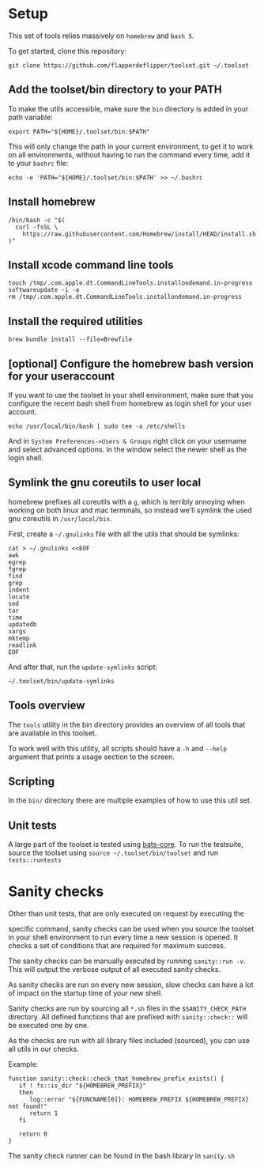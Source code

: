 # Setup

This set of tools relies massively on `homebrew` and `bash 5`.

To get started, clone this repository:

```
git clone https://github.com/flapperdeflipper/toolset.git ~/.toolset
```

## Add the toolset/bin directory to your PATH

To make the utils accessible, make sure the `bin` directory is added in your
path variable:

```
export PATH="${HOME}/.toolset/bin:$PATH"
```

This will only change the path in your current environment, to get it to work on
all environments, without having to run the command every time, add it to your
`bashrc` file:

```
echo -e 'PATH="${HOME}/.toolset/bin:$PATH' >> ~/.bashrc
```

## Install homebrew

```
/bin/bash -c "$(
  curl -fsSL \
    https://raw.githubusercontent.com/Homebrew/install/HEAD/install.sh
)"
```

## Install xcode command line tools

```
touch /tmp/.com.apple.dt.CommandLineTools.installondemand.in-progress
softwareupdate -i -a
rm /tmp/.com.apple.dt.CommandLineTools.installondemand.in-progress
```

## Install the required utilities

```
brew bundle install --file=Brewfile
```

## [optional] Configure the homebrew bash version for your useraccount

If you want to use the toolset in your shell environment, make sure that you
configure the recent bash shell from homebrew as login shell for your user account.

```
echo /usr/local/bin/bash | sudo tee -a /etc/shells
```

And in `System Preferences->Users & Groups` right click on your username and
select advanced options. In the window select the newer shell as the login
shell.

## Symlink the gnu coreutils to user local

homebrew prefixes all coreutils with a `g`, which is terribly annoying when
working on both linux and mac terminals, so instead we'll symlink the used gnu
coreutils in `/usr/local/bin`.

First, create a `~/.gnulinks` file with all the utils that should be symlinks:
```
cat > ~/.gnulinks <<EOF
awk
egrep
fgrep
find
grep
indent
locate
sed
tar
time
updatedb
xargs
mktemp
readlink
EOF
```

And after that, run the `update-symlinks` script:
```
~/.toolset/bin/update-symlinks
```


## Tools overview

The `tools` utility in the bin directory provides an overview of all tools that
are available in this toolset.

To work well with this utility, all scripts should have a `-h` and `--help`
argument that prints a usage section to the screen.


## Scripting

In the `bin/` directory there are multiple examples of how to use this util set.


## Unit tests

A large part of the toolset is tested using
[bats-core](bats-core.readthedocs.io). To run the testsuite, source the toolset
using `source ~/.toolset/bin/toolset` and run `tests::runtests`


# Sanity checks

Other than unit tests, that are only executed on request by executing the

specific command, sanity checks can be used when you source the toolset in your
shell environment to run every time a new session is opened.
It checks a set of conditions that are required for maximum success.

The sanity checks can be manually executed by running `sanity::run -v`.
This will output the verbose output of all executed sanity checks.

As sanity checks are run on every new session, slow checks can have a lot of
impact on the startup time of your new shell.

Sanity checks are run by sourcing all `*.sh` files in the `$SANITY_CHECK_PATH` directory.
All defined functions that are prefixed with `sanity::check::`
will be executed one by one.

As the checks are run with all library files included (sourced), you can use all
utils in our checks.

Example:
```
function sanity::check::check_that_homebrew_prefix_exists() {
   if ! fs::is_dir "${HOMEBREW_PREFIX}"
   then
      log::error "${FUNCNAME[0]}: HOMEBREW_PREFIX ${HOMEBREW_PREFIX} not found!"
      return 1
   fi

   return 0
}
```

The sanity check runner can be found in the bash library in `sanity.sh`
